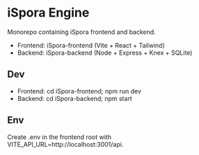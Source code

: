 ﻿# iSpora Engine

Monorepo containing iSpora frontend and backend.

- Frontend: iSpora-frontend (Vite + React + Tailwind)
- Backend: iSpora-backend (Node + Express + Knex + SQLite)

## Dev
- Frontend: cd iSpora-frontend; npm run dev
- Backend: cd iSpora-backend; npm start

## Env
Create .env in the frontend root with VITE_API_URL=http://localhost:3001/api.
